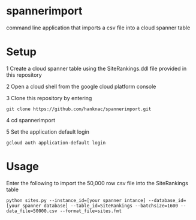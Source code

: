 # spannerimport
command line application that imports a csv file into a cloud spanner table

# Setup

1 Create a cloud spanner table using the SiteRankings.ddl file provided in this repository

2 Open a cloud shell from the google cloud platform console

3 Clone this repository by entering

    git clone https://github.com/hanknac/spannerimport.git

4 cd spannerimport

5 Set the application default login

    gcloud auth application-default login

# Usage

Enter the following to import the 50,000 row csv file into the SiteRankings table

    python sites.py --instance_id=[your spanner intance] --database_id=[your spanner database] --table_id=SiteRankings --batchsize=1600 --data_file=50000.csv --format_file=sites.fmt
    

